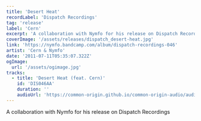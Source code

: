 ```yaml
---
title: 'Desert Heat'
recordLabel: 'Dispatch Recordings'
tag: 'release'
label: 'Cern'
excerpt: 'A collaboration with Nymfo for his release on Dispatch Recordings'
coverImage: '/assets/releases/dispatch_desert-heat.jpg'
link: 'https://nymfo.bandcamp.com/album/dispatch-recordings-046'
artist: 'Cern & Nymfo'
date: '2011-07-11T05:35:07.322Z'
ogImage:
  url: '/assets/ogimage.jpg'
tracks: 
  - title: 'Desert Heat (feat. Cern)'
    id: 'DIS046AA'
    duration: ''
    audioUrl: 'https://common-origin.github.io/common-origin-audio/audio-files/DIS046/desert-heat.mp3'
---
```


A collaboration with Nymfo for his release on Dispatch Recordings
